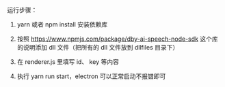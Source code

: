 
运行步骤：

1. yarn 或者 npm install 安装依赖库

2. 按照 https://www.npmjs.com/package/dby-ai-speech-node-sdk 这个库的说明添加 dll 文件（把所有的 dll 文件放到 dllfiles 目录下）

3. 在 renderer.js 里填写 id、 key 等内容

4. 执行 yarn run start，electron 可以正常启动不报错即可
